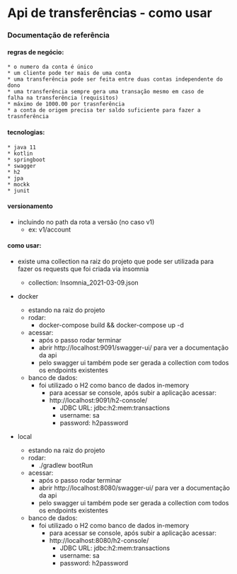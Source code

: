 # Api de transferências - como usar

### Documentação de referência

#### regras de negócio:
    * o numero da conta é único
    * um cliente pode ter mais de uma conta
    * uma transferência pode ser feita entre duas contas independente do dono
    * uma transferência sempre gera uma transação mesmo em caso de 
    falha na transferência (requisitos)
    * máximo de 1000.00 por trasnferência
    * a conta de origem precisa ter saldo suficiente para fazer a trasnferência
    
#### tecnologias:
    * java 11
    * kotlin
    * springboot
    * swagger
    * h2
    * jpa
    * mockk
    * junit

#### versionamento
* incluindo no path da rota a versão (no caso v1)
    * ex: v1/account
    
#### como usar:
* existe uma collection na raiz do projeto que pode ser utilizada para 
fazer os requests que foi criada via insomnia
  * collection: Insomnia_2021-03-09.json
    
* docker
    * estando na raiz do projeto
    * rodar:
        * docker-compose build && docker-compose up -d
    * acessar:
        * após o passo rodar terminar
        * abrir http://localhost:9091/swagger-ui/ para ver a documentação da api
        * pelo swagger ui também pode ser gerada a collection com todos os endpoints existentes
    * banco de dados:
        * foi utilizado o H2 como banco de dados in-memory
            * para acessar se console, após subir a aplicação acessar:
            * http://localhost:9091/h2-console/
                * JDBC URL: jdbc:h2:mem:transactions
                * username: sa
                * password: h2password
* local
    * estando na raiz do projeto
    * rodar:
        * ./gradlew bootRun
    * acessar:
        * após o passo rodar terminar
        * abrir http://localhost:8080/swagger-ui/ para ver a documentação da api
        * pelo swagger ui também pode ser gerada a collection com todos os endpoints existentes
    * banco de dados:
        * foi utilizado o H2 como banco de dados in-memory
            * para acessar se console, após subir a aplicação acessar:
            * http://localhost:8080/h2-console/
                * JDBC URL: jdbc:h2:mem:transactions
                * username: sa
                * password: h2password
    
